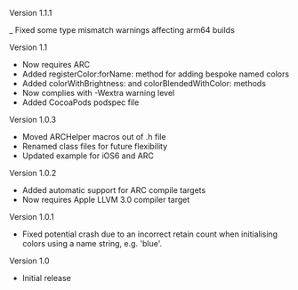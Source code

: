 Version 1.1.1

_ Fixed some type mismatch warnings affecting arm64 builds

Version 1.1

- Now requires ARC
- Added registerColor:forName: method for adding bespoke named colors
- Added colorWithBrightness: and colorBlendedWithColor: methods
- Now complies with -Wextra warning level
- Added CocoaPods podspec file

Version 1.0.3

- Moved ARCHelper macros out of .h file
- Renamed class files for future flexibility
- Updated example for iOS6 and ARC

Version 1.0.2

- Added automatic support for ARC compile targets
- Now requires Apple LLVM 3.0 compiler target

Version 1.0.1

- Fixed potential crash due to an incorrect retain count when initialising colors using a name string, e.g. 'blue'.

Version 1.0

- Initial release